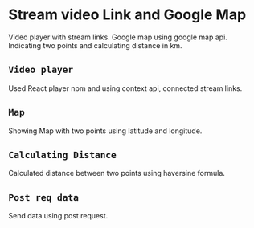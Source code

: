 # Stream video Link and Google Map 

Video player with stream links. Google map using google map api. Indicating two points and calculating distance in km.

## `Video player`

Used React player npm and using context api, connected stream links.

## `Map`

Showing Map with two points using latitude and longitude.

## `Calculating Distance`
Calculated distance between two points using haversine formula.
## `Post req data`
Send data using post request.




